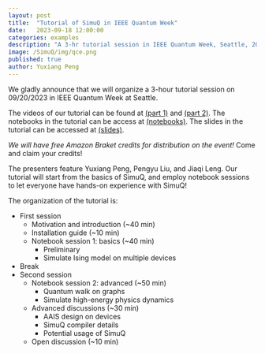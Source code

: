 ```yaml
---
layout: post
title:  "Tutorial of SimuQ in IEEE Quantum Week"
date:   2023-09-18 12:00:00
categories: examples
description: "A 3-hr tutorial session in IEEE Quantum Week, Seattle, 2023"
image: /SimuQ/img/qce.png
published: true
author: Yuxiang Peng
---
```


We gladly announce that we will organize a 3-hour tutorial session on 09/20/2023 in IEEE Quantum Week at Seattle.

The videos of our tutorial can be found at [(part 1)](https://events.rdmobile.com/Sessions/Details/1957458) and [(part 2)](https://events.rdmobile.com/Sessions/Details/1957459). The notebooks in the tutorial can be access at [(notebooks)](https://github.com/PicksPeng/SimuQ/tree/main/notebooks/tutorials). The slides in the tutorial can be accessed at [(slides)](https://pickspeng.github.io/files/simuq_tutorial.pdf).

*We will have free Amazon Braket credits for distribution on the event!* Come and claim your credits!

The presenters feature Yuxiang Peng, Pengyu Liu, and Jiaqi Leng. Our tutorial will start from the basics of SimuQ, and employ notebook sessions to let everyone have hands-on experience with SimuQ!

The organization of the tutorial is:

- First session
	- Motivation and introduction (~40 min)
	- Installation guide (~10 min)
	- Notebook session 1: basics (~40 min)
		- Preliminary
		- Simulate Ising model on multiple devices
- Break
- Second session
	- Notebook session 2: advanced (~50 min)
		- Quantum walk on graphs
		- Simulate high-energy physics dynamics
	- Advanced discussions (~30 min)
		- AAIS design on devices
		- SimuQ compiler details
		- Potential usage of SimuQ
	- Open discussion (~10 min)